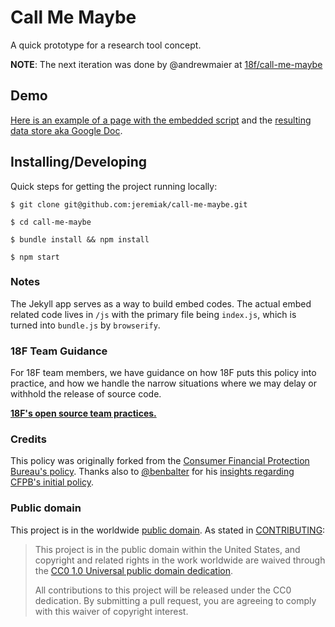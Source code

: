 # Call Me Maybe

A quick prototype for a research tool concept.

**NOTE**: The next iteration was done by @andrewmaier at [18f/call-me-maybe](https://github.com/18F/call-me-maybe)

## Demo

[Here is an example of a page with the embedded script](https://jeremiak.github.io/call-me-maybe/demo.html) and the [resulting data store aka Google Doc](https://docs.google.com/spreadsheets/d/1uov31VpYtkCzLF0eFz6FVdC7y-JjcrX0sWTWE0ZunD8/edit#gid=1073603305).

## Installing/Developing

Quick steps for getting the project running locally:

`$ git clone git@github.com:jeremiak/call-me-maybe.git`

`$ cd call-me-maybe`

`$ bundle install && npm install`

`$ npm start`

### Notes
The Jekyll app serves as a way to build embed codes. The actual embed related code lives in `/js` with the primary file being `index.js`, which is turned into `bundle.js` by `browserify`.

### 18F Team Guidance

For 18F team members, we have guidance on how 18F puts this policy into practice, and how we handle the narrow situations where we may delay or withhold the release of source code.

**[18F's open source team practices.](https://github.com/18F/open-source-policy/blob/master/practice.md)**

### Credits

This policy was originally forked from the [Consumer Financial Protection Bureau's policy](https://github.com/cfpb/source-code-policy). Thanks also to [@benbalter](https://github.com/benbalter) for his [insights regarding CFPB's initial policy](http://ben.balter.com/2012/04/10/whats-missing-from-cfpbs-awesome-new-source-code-policy/).


### Public domain

This project is in the worldwide [public domain](LICENSE.md). As stated in [CONTRIBUTING](CONTRIBUTING.md):

> This project is in the public domain within the United States, and copyright and related rights in the work worldwide are waived through the [CC0 1.0 Universal public domain dedication](https://creativecommons.org/publicdomain/zero/1.0/).
>
> All contributions to this project will be released under the CC0 dedication. By submitting a pull request, you are agreeing to comply with this waiver of copyright interest.
